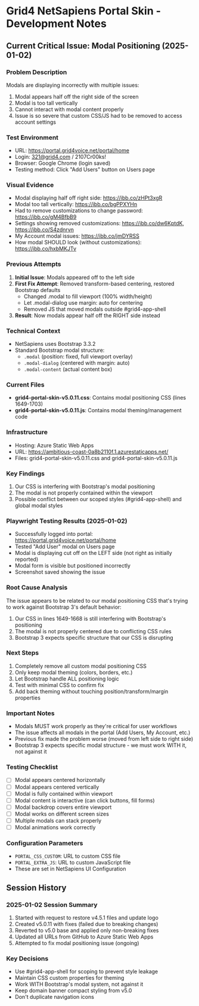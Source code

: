 # Grid4 NetSapiens Portal Skin - Development Notes

## Current Critical Issue: Modal Positioning (2025-01-02)

### Problem Description
Modals are displaying incorrectly with multiple issues:
1. Modal appears half off the right side of the screen
2. Modal is too tall vertically
3. Cannot interact with modal content properly
4. Issue is so severe that custom CSS/JS had to be removed to access account settings

### Test Environment
- URL: https://portal.grid4voice.net/portal/home
- Login: 321@grid4.com / 2107Cr00ks!
- Browser: Google Chrome (login saved)
- Testing method: Click "Add Users" button on Users page

### Visual Evidence
- Modal displaying half off right side: https://ibb.co/zHPt3xgR
- Modal too tall vertically: https://ibb.co/bgPPXYHn
- Had to remove customizations to change password: https://ibb.co/gM4BfbB9
- Settings showing removed customizations: https://ibb.co/dw6KptdK, https://ibb.co/S4zdnrvn
- My Account modal issues: https://ibb.co/jmDYRSS
- How modal SHOULD look (without customizations): https://ibb.co/hxbMKJTv

### Previous Attempts
1. **Initial Issue**: Modals appeared off to the left side
2. **First Fix Attempt**: Removed transform-based centering, restored Bootstrap defaults
   - Changed .modal to fill viewport (100% width/height)
   - Let .modal-dialog use margin: auto for centering
   - Removed JS that moved modals outside #grid4-app-shell
3. **Result**: Now modals appear half off the RIGHT side instead

### Technical Context
- NetSapiens uses Bootstrap 3.3.2
- Standard Bootstrap modal structure:
  - `.modal` (position: fixed, full viewport overlay)
  - `.modal-dialog` (centered with margin: auto)
  - `.modal-content` (actual content box)

### Current Files
- **grid4-portal-skin-v5.0.11.css**: Contains modal positioning CSS (lines 1649-1703)
- **grid4-portal-skin-v5.0.11.js**: Contains modal theming/management code

### Infrastructure
- Hosting: Azure Static Web Apps
- URL: https://ambitious-coast-0a8b2110f.1.azurestaticapps.net/
- Files: grid4-portal-skin-v5.0.11.css and grid4-portal-skin-v5.0.11.js

### Key Findings
1. Our CSS is interfering with Bootstrap's modal positioning
2. The modal is not properly contained within the viewport
3. Possible conflict between our scoped styles (#grid4-app-shell) and global modal styles

### Playwright Testing Results (2025-01-02)
- Successfully logged into portal: https://portal.grid4voice.net/portal/home
- Tested "Add User" modal on Users page
- Modal is displaying cut off on the LEFT side (not right as initially reported)
- Modal form is visible but positioned incorrectly
- Screenshot saved showing the issue

### Root Cause Analysis
The issue appears to be related to our modal positioning CSS that's trying to work against Bootstrap 3's default behavior:
1. Our CSS in lines 1649-1668 is still interfering with Bootstrap's positioning
2. The modal is not properly centered due to conflicting CSS rules
3. Bootstrap 3 expects specific structure that our CSS is disrupting

### Next Steps
1. Completely remove all custom modal positioning CSS
2. Only keep modal theming (colors, borders, etc.)
3. Let Bootstrap handle ALL positioning logic
4. Test with minimal CSS to confirm fix
5. Add back theming without touching position/transform/margin properties

### Important Notes
- Modals MUST work properly as they're critical for user workflows
- The issue affects all modals in the portal (Add Users, My Account, etc.)
- Previous fix made the problem worse (moved from left side to right side)
- Bootstrap 3 expects specific modal structure - we must work WITH it, not against it

### Testing Checklist
- [ ] Modal appears centered horizontally
- [ ] Modal appears centered vertically
- [ ] Modal is fully contained within viewport
- [ ] Modal content is interactive (can click buttons, fill forms)
- [ ] Modal backdrop covers entire viewport
- [ ] Modal works on different screen sizes
- [ ] Multiple modals can stack properly
- [ ] Modal animations work correctly

### Configuration Parameters
- `PORTAL_CSS_CUSTOM`: URL to custom CSS file
- `PORTAL_EXTRA_JS`: URL to custom JavaScript file
- These are set in NetSapiens UI Configuration

## Session History

### 2025-01-02 Session Summary
1. Started with request to restore v4.5.1 files and update logo
2. Created v5.0.11 with fixes (failed due to breaking changes)
3. Reverted to v5.0 base and applied only non-breaking fixes
4. Updated all URLs from GitHub to Azure Static Web Apps
5. Attempted to fix modal positioning issue (ongoing)

### Key Decisions
- Use #grid4-app-shell for scoping to prevent style leakage
- Maintain CSS custom properties for theming
- Work WITH Bootstrap's modal system, not against it
- Keep domain banner compact styling from v5.0
- Don't duplicate navigation icons